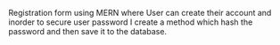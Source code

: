Registration form using MERN where User can create their account and inorder to secure user password I create a method which hash the password and then save it to the database.